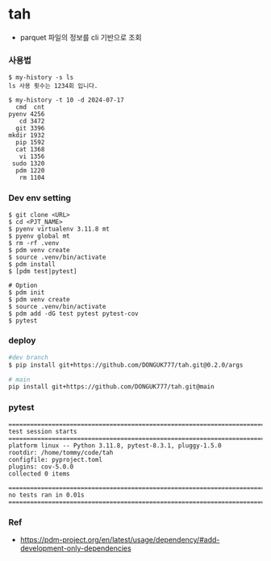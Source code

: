 # tah
- parquet 파일의 정보를 cli 기반으로 조회

### 사용법
```
$ my-history -s ls
ls 사용 횟수는 1234회 입니다.

$ my-history -t 10 -d 2024-07-17
  cmd  cnt
pyenv 4256
   cd 3472
  git 3396
mkdir 1932
  pip 1592
  cat 1368
   vi 1356
 sudo 1320
  pdm 1220
   rm 1104
```

### Dev env setting
```
$ git clone <URL>
$ cd <PJT_NAME>
$ pyenv virtualenv 3.11.8 mt
$ pyenv global mt
$ rm -rf .venv
$ pdm venv create
$ source .venv/bin/activate
$ pdm install
$ [pdm test|pytest]

# Option
$ pdm init
$ pdm venv create
$ source .venv/bin/activate
$ pdm add -dG test pytest pytest-cov
$ pytest
```

### deploy
```bash
#dev branch
$ pip install git+https://github.com/DONGUK777/tah.git@0.2.0/args

# main
pip install git+https://github.com/DONGUK777/tah.git@main
```

### pytest
```
========================================================================== test session starts ===========================================================================
platform linux -- Python 3.11.8, pytest-8.3.1, pluggy-1.5.0
rootdir: /home/tommy/code/tah
configfile: pyproject.toml
plugins: cov-5.0.0
collected 0 items

========================================================================= no tests ran in 0.01s =========================================================================
```

### Ref
- https://pdm-project.org/en/latest/usage/dependency/#add-development-only-dependencies
